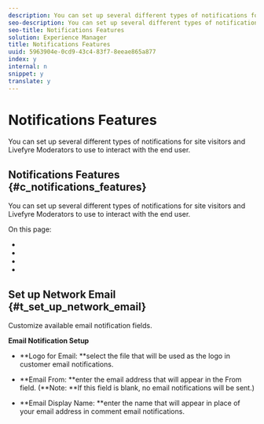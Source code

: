 ```yaml
---
description: You can set up several different types of notifications for site visitors and Livefyre Moderators to use to interact with the end user.
seo-description: You can set up several different types of notifications for site visitors and Livefyre Moderators to use to interact with the end user.
seo-title: Notifications Features
solution: Experience Manager
title: Notifications Features
uuid: 5963904e-0cd9-43c4-83f7-8eeae865a877
index: y
internal: n
snippet: y
translate: y
---
```


# Notifications Features

You can set up several different types of notifications for site visitors and Livefyre Moderators to use to interact with the end user.

## Notifications Features {#c_notifications_features}

You can set up several different types of notifications for site visitors and Livefyre Moderators to use to interact with the end user.

<!-- c_notifications_features.dita -->

On this page:

* [](#c_comment_notifier)
* [](#c_email_notifications)
* [](#c_email_notifications/section_jxb_c5k_yy)
* [](#t_set_up_network_email)

## Set up Network Email {#t_set_up_network_email}

Customize available email notification fields.

<!-- t_set_up_network_email.dita -->

**Email Notification Setup**

* **Logo for Email: **select the file that will be used as the logo in customer email notifications.
* **Email From: **enter the email address that will appear in the From field. (**Note: **If this field is blank, no email notifications will be sent.)

* **Email Display Name: **enter the name that will appear in place of your email address in comment email notifications.

